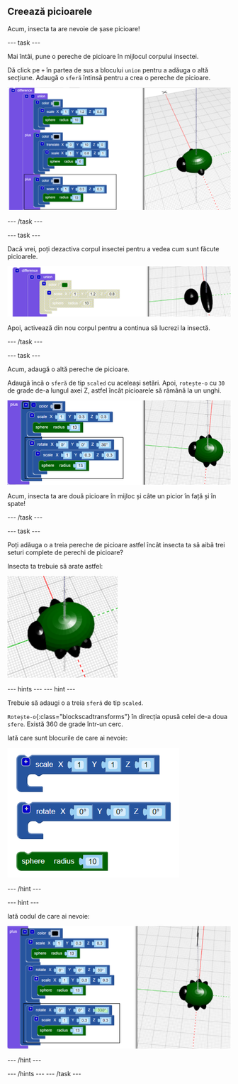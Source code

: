 ## Creează picioarele

Acum, insecta ta are nevoie de șase picioare!

--- task ---

Mai întâi, pune o pereche de picioare în mijlocul corpului insectei.

Dă click pe `+` în partea de sus a blocului `union` pentru a adăuga o altă secțiune. Adaugă o `sferă` întinsă pentru a crea o pereche de picioare.

![captură de ecran](images/bug-legs-middle-annotated.png)

--- /task ---

--- task ---

Dacă vrei, poți dezactiva corpul insectei pentru a vedea cum sunt făcute picioarele.

![captură de ecran](images/bug-legs-disable.png)

Apoi, activează din nou corpul pentru a continua să lucrezi la insectă.

--- /task ---

--- task ---

Acum, adaugă o altă pereche de picioare.

Adaugă încă o `sferă` de tip `scaled` cu aceleași setări. Apoi, `rotește-o` cu `30` de grade de-a lungul axei Z, astfel încât picioarele să rămână la un unghi.

![captură de ecran](images/bug-legs-2-annotated.png)

Acum, insecta ta are două picioare în mijloc și câte un picior în față și în spate!

--- /task ---

--- task ---

Poți adăuga o a treia pereche de picioare astfel încât insecta ta să aibă trei seturi complete de perechi de picioare?

Insecta ta trebuie să arate astfel:

![captură de ecran](images/bug-finished.png)

--- hints --- --- hint ---

Trebuie să adaugi o a treia `sferă` de tip `scaled`.

`Rotește-o`{:class="blockscadtransforms"} în direcția opusă celei de-a doua `sfere`. Există 360 de grade într-un cerc.

Iată care sunt blocurile de care ai nevoie:

![captură de ecran](images/bug-legs-blocks.png)

--- /hint ---

--- hint ---

Iată codul de care ai nevoie:

![captură de ecran](images/bug-legs-3-annotated.png)

--- /hint ---

--- /hints --- --- /task ---